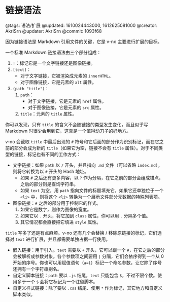 # 链接语法

@tags: 语法/扩展
@updated: 1610024443000, 1612625081000
@creator: AkrISrn
@updater: AkrISrn
@commit: 1093f68

因为链接语法是 Markdown 引用文件的关键，它是 v-no 主要进行扩展的目标。

一个标准 Markdown 链接语法由三个部分组成：

1. `!`：标记它是一个文字链接还是图像链接。
1. `[text]`：
    - 对于文字链接，它被渲染成元素的 `innerHTML`。
    - 对于图像链接，它是元素的 `alt` 属性。
1. `(path "title")`：
    1. `path`：
        - 对于文字链接，它是元素的 `href` 属性。
        - 对于图像链接，它是元素的 `src` 属性。
    1. `title`：元素的 `title` 属性。

你可以发现，只有 `title` 的含义不会随链接的类型发生变化，而且似乎写 Markdown 时很少会用到它，这真是一个值得动刀子的好地方。

v-no 会截取 `title` 中最后出现的 `#` 符号和它后面的部分作为识别标记，而在它之前的部分会成为新的 `title`（如果它为空，链接不会有 `title` 属性）。对于不同类型的链接，标记也有不同的工作方式：

- 文字链接：如果 `path` 以 `/` 开头，并且指向 `.md` 文件（可以省略 `index.md`），则将它转换为以 `#` 开头的 Hash 地址。
    - 如果 `#` 之后还有更多内容，以 `?` 作为分隔，在它之前的部分会组成锚点，之后的部分则是查询字符串。
    - 如果 `text` 为空，用 `path` 指向文件的标题填充它。如果它还单独位于一个 `<li>` 中，则将这个 `<li>` 转换为一个展示文件部分元数据的特殊列表项。
- 图像链接：`#` 之后的部分用于控制它的样式。
    1. 如果它是数字，则作为图像的宽度。
    1. 如果它以 `.` 开头，将它加到 `class` 属性，你可以用 `.` 分隔多个值。
    1. 其它情况都会直接把它填进 `style` 属性。

`title` 写多了还是有点麻烦。v-no 还有几个会替换 / 移除原链接的标记，它们选择对 `text` 进行扩展，并且都需要单独占据一行使用。

- 嵌入链接：用于引入[](/zh/docs/snippets.md "#")。`text` 需要以 `+` 开头，它可以跟一个 `#`，在它之后的部分会被解析成参数对象。各个参数项之间要用 `|` 分隔，它们会依序得到一个从 0 开始的序号。你也可以用赋值语句（`a=1`）标记一个命名参数，让它除了序号还拥有一个字符串别名。
- 自定义脚本链接：`path` 要以 `.js` 结尾，`text` 只能包含 `$`，不过不限个数。使用多于一个 `$` 会将它标记为一个驻留脚本。
- 自定义样式链接：除了要以 `.css` 结尾、使用 `*` 作为标记，其它地方和自定义脚本类似。
